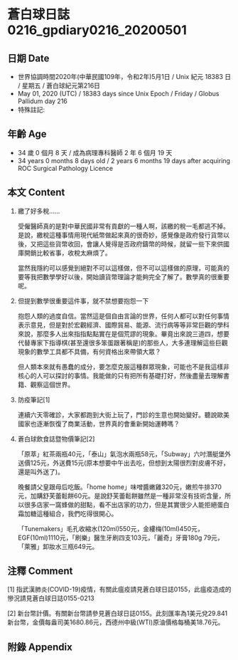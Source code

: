 # 蒼白球日誌0216_gpdiary0216_20200501 #

## 日期 Date ##

* 世界協調時間2020年(中華民國109年，令和2年)5月1日 / Unix 紀元 18383 日 / 星期五 / 蒼白球紀元第216日
* May 01, 2020 (UTC) / 18383 days since Unix Epoch / Friday / Globus Pallidum day 216
* 特殊註記:

## 年齡 Age ##

* 34 歲 0 個月 8 天 / 成為病理專科醫師 2 年 6 個月 19 天
* 34 years 0 months 8 days old / 2 years 6 months 19 days after acquiring ROC Surgical Pathology Licence

## 本文 Content ##

1. 繳了好多稅......

    受僱醫師真的是對中華民國非常有貢獻的一種人啊，該繳的稅一毛都逃不掉。是說，繳稅這種事情用現代紙幣做起來真的很奇妙，感覺像是政府發行貨幣以後，又把這些貨幣收回，會讓人覺得是否政府鑄幣的時候，就留一些下來供國庫開銷比較省事，收稅太麻煩了。

    當然我隱約可以感覺到絕對不可以這樣做，但不可以這樣做的原理，可能真的要等我把數學學好以後，開始讀貨幣理論才能夠完全了解了。數學真的很重要呢。

2. 但提到數學很重要這件事，就不禁想要抱怨一下

    抱怨人類的過度自信。當然這是個自由言論的世界，任何人都可以對任何事情表示意見，但是對於宏觀經濟、國際貿易、能源、流行病等等非常巨觀的學科來說，那麼多人出來指指點點實在是個荒謬的現象。畢竟出來說三道四，想要代替專家下指導棋(甚至還很多笨蛋跟著稱是)的那些人，大多連理解這些巨觀現象的數學工具都不具備，有何資格出來帶領大眾？

    但人類本來就有愚蠢的成分，要怎麼克服這種群眾現象，可能也不是我這樣非核心的人可以探討的事情。我能做的只有把所有基礎打好，然後盡量去理解書籍、觀察這個世界。

3. 防疫筆記[1]

    連續六天零確診，大家都跑到大街上玩了，門診的生意也開始變好。聽說歐美國家也逐漸恢復了商業活動，世界真的會重新開始運轉嗎？

4. 蒼白球飲食誌暨物價筆記[2]

    「原萃」紅茶兩瓶40元，「泰山」氣泡水兩瓶58元，「Subway」六吋潛艇堡外送價125元，外送費15元(原本想要中午出去吃，但想到太陽很烈對皮膚不好，還是叫外送了)。

    晚餐請父皇跟母后吃飯。「home home」味噌醬嫩雞320元，嫩煎牛排370元，加購舒芙蕾鬆餅60元。是說舒芙蕾鬆餅雖然是一種非常沒有技術含量，所以很多店家一窩蜂做的甜點，看不出店家的功力，但是其實很少人能拒絕蛋白霜加糖這種組合，我們吃得很開心。

    「Tunemakers」毛孔收縮水(120ml)550元，金縷梅(10ml)450元，EGF(10ml)1110元，「刷樂」醫生牙刷四支103元，「麗奇」牙膏180g 79元，「萊雅」卸妝水三瓶649元。

## 注釋 Comment ##

[1] 指武漢肺炎(COVID-19)疫情，有關此瘟疫請見蒼白球日誌0155，此瘟疫造成的慘況請見蒼白球日誌0155-0213

[2] 新台幣計價。有關新台幣請參見蒼白球日誌0155。此刻匯率為1美元兌29.841新台幣，金價每盎司美1680.86元，西德州中級(WTI)原油價格每桶美18.76元。

## 附錄 Appendix ##